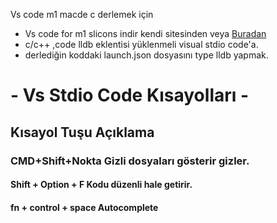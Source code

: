 Vs code m1 macde c derlemek için 

- Vs code for m1 slicons indir kendi sitesinden veya [Buradan](https://code.visualstudio.com/sha/download?build=stable&os=darwin-arm64")
- c/c++ ,code lldb eklentisi yüklenmeli visual stdio code'a.
- derlediğin koddaki launch.json dosyasını type lldb yapmak.

# - Vs Stdio Code Kısayolları -
## Kısayol Tuşu	Açıklama
### CMD+Shift+Nokta 	Gizli dosyaları gösterir gizler.
#### Shift + Option + F	Kodu düzenli hale getirir.
#### fn + control + space	Autocomplete
